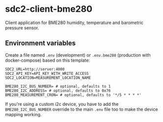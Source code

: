 # sdc2-client-bme280

Client application for BME280 humidity, temperature and barometric pressure sensor.

## Environment variables

Create a file named `.env` (development) or `.env.bme280` (production with docker-compose) based on this template:

```dotenv
SDC2_URL=http://server:4000
SDC2_API_KEY=API_KEY_WITH_WRITE_ACCESS
SDC2_LOCATION=MEASUREMENT_LOCATION_NAME

BME280_I2C_BUS_NUMBER= # optional, defaults to 1
BME280_I2C_ADDRESS= # optional, defaults to 0x76
BME280_MEASUREMENT_CRON= # optional, defaults to '*/5 * * * *'
```

If you're using a custom i2c device, you have to add the `BME280_I2C_BUS_NUMBER` override to the main `.env` file too
to make the device mapping working.
